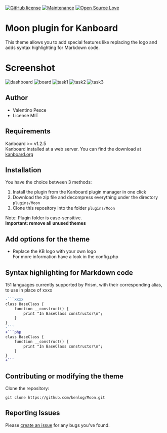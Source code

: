 [![GitHub license](https://img.shields.io/github/license/Naereen/StrapDown.js.svg)](https://github.com/kenlog/Moon/blob/master/LICENSE)
[![Maintenance](https://img.shields.io/badge/Maintained%3F-yes-green.svg)](https://github.com/kenlog/Moon/graphs/contributors)
[![Open Source Love](https://badges.frapsoft.com/os/v1/open-source.svg?v=103)]()

# Moon plugin for Kanboard

This theme allows you to add special features like replacing the logo and adds syntax highlighting for Markdown code.

# Screenshot
![dashboard](https://user-images.githubusercontent.com/11728231/43528768-086359ca-95aa-11e8-99d6-e2315400a3ab.png)
![board](https://user-images.githubusercontent.com/11728231/43528782-135aa9c8-95aa-11e8-8819-c9f05c8dd397.png)
![task1](https://user-images.githubusercontent.com/11728231/43528785-14f3b54a-95aa-11e8-9b7f-8e8b75c5eb73.png)
![task2](https://user-images.githubusercontent.com/11728231/43528786-16500646-95aa-11e8-9896-3fc1a3704153.png)
![task3](https://user-images.githubusercontent.com/11728231/43528795-17b2c88e-95aa-11e8-8f76-d1f723b036ad.png)

Author
------------
- Valentino Pesce
- License MIT

Requirements
------------
Kanboard >= v1.2.5  
Kanboard installed at a web server.
You can find the download at [kanboard.org](https://kanboard.org/)

Installation
------------
You have the choice between 3 methods:

1. Install the plugin from the Kanboard plugin manager in one click
2. Download the zip file and decompress everything under the directory `plugins/Moon`
3. Clone this repository into the folder `plugins/Moon`

Note: Plugin folder is case-sensitive.  
**Important: remove all unused themes**

Add options for the theme
------------
- Replace the KB logo with your own logo  
For more information have a look in the config.php

Syntax highlighting for Markdown code
------------
151 languages currently supported by Prism, with their corresponding alias, to use in place of xxxx
 
```diff
-```xxxx
class BaseClass {
    function __construct() {
        print "In BaseClass constructor\n";
    }
}
-```
+```php
class BaseClass {
    function __construct() {
        print "In BaseClass constructor\n";
    }
}
+```
```
Contributing or modifying the theme
------------
Clone the repository: 
```console 
git clone https://github.com/kenlog/Moon.git
```
Reporting Issues
------------
Please [create an issue](https://github.com/kenlog/Moon/issues) for any bugs you've found.
